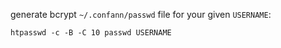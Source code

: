 generate bcrypt `~/.confann/passwd` file for your given `USERNAME`:

`htpasswd -c -B -C 10 passwd USERNAME`
